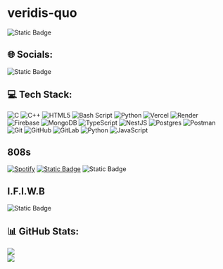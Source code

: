 # veridis-quo
![Static Badge](https://img.shields.io/badge/I_am_a_bot-But_I_do_pass_captcha_tho-%20%20%20?style=for-the-badge&logo=robotframework&labelColor=171616&color=EBF1F2) 




## 🌐 Socials:
![Static Badge](https://img.shields.io/badge/Linkedin-%20?style=for-the-badge&logo=baserow&logoColor=white&labelColor=2A2A2B&color=566C9C&link=https%3A%2F%2Fwww.linkedin.com%2Fin%2Fvedant-nagwanshi%2F)

## 💻 Tech Stack:
![C](https://img.shields.io/badge/c-%2300599C.svg?style=for-the-badge&logo=c&logoColor=white) ![C++](https://img.shields.io/badge/c++-%2300599C.svg?style=for-the-badge&logo=c%2B%2B&logoColor=white) ![HTML5](https://img.shields.io/badge/html5-%23E34F26.svg?style=for-the-badge&logo=html5&logoColor=white) ![Bash Script](https://img.shields.io/badge/bash_script-%23121011.svg?style=for-the-badge&logo=gnu-bash&logoColor=white) ![Python](https://img.shields.io/badge/python-3670A0?style=for-the-badge&logo=python&logoColor=ffdd54) ![Vercel](https://img.shields.io/badge/vercel-%23000000.svg?style=for-the-badge&logo=vercel&logoColor=white) ![Render](https://img.shields.io/badge/Render-%46E3B7.svg?style=for-the-badge&logo=render&logoColor=white) ![Firebase](https://img.shields.io/badge/firebase-%23039BE5.svg?style=for-the-badge&logo=firebase) ![MongoDB](https://img.shields.io/badge/MongoDB-%234ea94b.svg?style=for-the-badge&logo=mongodb&logoColor=white) ![TypeScript](https://img.shields.io/badge/typescript-%23007ACC.svg?style=for-the-badge&logo=typescript&logoColor=white) ![NestJS](https://img.shields.io/badge/nestjs-%23E0234E.svg?style=for-the-badge&logo=nestjs&logoColor=white) ![Postgres](https://img.shields.io/badge/postgres-%23316192.svg?style=for-the-badge&logo=postgresql&logoColor=white) ![Postman](https://img.shields.io/badge/Postman-FF6C37?style=for-the-badge&logo=postman&logoColor=white) ![Git](https://img.shields.io/badge/git-%23F05033.svg?style=for-the-badge&logo=git&logoColor=white) ![GitHub](https://img.shields.io/badge/github-%23121011.svg?style=for-the-badge&logo=github&logoColor=white) ![GitLab](https://img.shields.io/badge/gitlab-%23181717.svg?style=for-the-badge&logo=gitlab&logoColor=white) ![Python](https://img.shields.io/badge/python-3670A0?style=for-the-badge&logo=python&logoColor=ffdd54) ![JavaScript](https://img.shields.io/badge/javascript-%23323330.svg?style=for-the-badge&logo=javascript&logoColor=%23F7DF1E)

## 808s

[![Spotify](https://img.shields.io/badge/Spotify-1ED760?&style=for-the-badge&logo=spotify&logoColor=white)](https://open.spotify.com/album/7H7UxuxjGSJuV7LcCFUxTD)
[![Static Badge](https://img.shields.io/badge/immunity-John_Hopkins-%20?style=for-the-badge&labelColor=191919&color=B0371E)](https://open.spotify.com/album/7H7UxuxjGSJuV7LcCFUxTD)
![Static Badge](https://img.shields.io/badge/Crush-Floating_Points-%20?style=for-the-badge&labelColor=EBEDED&color=59AEBD&link=https%3A%2F%2Fopen.spotify.com%2Falbum%2F1WwZwdTICfaZI51BIIEN9z)

## I.F.I.W.B
![Static Badge](https://img.shields.io/badge/Memory_Dreams_Reflections-Carl_Jung-%20?style=for-the-badge&labelColor=171616&color=EB67C1&link=https%3A%2F%2Fopen.spotify.com%2Falbum%2F1WwZwdTICfaZI51BIIEN9z)


## 📊 GitHub Stats:
![](https://nirzak-streak-stats.vercel.app/?user=02-davinci-01&theme=dark&hide_border=false)<br/>
![](https://github-readme-stats.vercel.app/api/top-langs/?username=02-davinci-01&theme=dark&hide_border=false&include_all_commits=false&count_private=true&layout=compact)

<!-- Proudly created with GPRM ( https://gprm.itsvg.in ) -->
